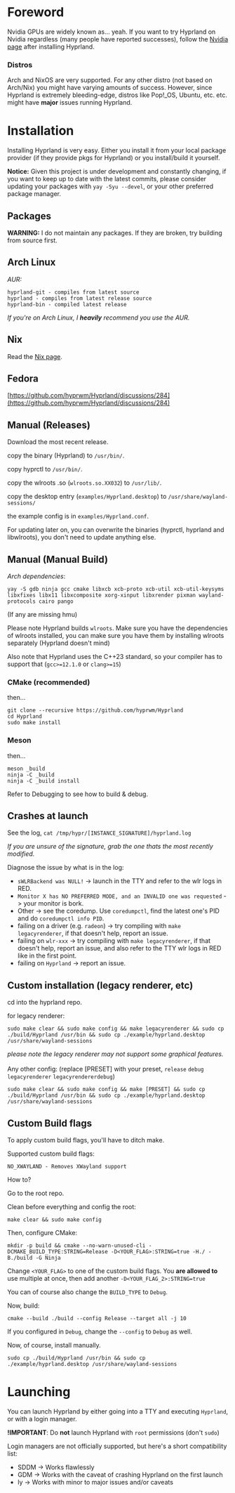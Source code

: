 # Foreword

Nvidia GPUs are widely known as... yeah. If you want to try Hyprland on Nvidia regardless (many people have reported successes), follow the [Nvidia page](https://github.com/hyprwm/Hyprland/wiki/Nvidia) after installing Hyprland.

### Distros

Arch and NixOS are very supported. For any other distro (not based on Arch/Nix)
you might have varying amounts of success. However, since Hyprland is extremely
bleeding-edge, distros like Pop!\_OS, Ubuntu, etc. etc. might have **major**
issues running Hyprland.

# Installation

Installing Hyprland is very easy. Either you install it from your local package
provider (if they provide pkgs for Hyprland) or you install/build it yourself.

**Notice:** Given this project is under development and constantly changing, if
you want to keep up to date with the latest commits, please consider updating
your packages with `yay -Syu --devel`, or your other preferred package manager.

## Packages

**WARNING:** I do not maintain any packages. If they are broken, try building
from source first.

## Arch Linux

*AUR:*

```
hyprland-git - compiles from latest source
hyprland - compiles from latest release source
hyprland-bin - compiled latest release
```

*If you're on Arch Linux, I* ***heavily*** *recommend you use the AUR.*

## Nix

Read the [Nix page](https://github.com/hyprwm/Hyprland/wiki/Nix).

## Fedora

[https://github.com/hyprwm/Hyprland/discussions/284](https://github.com/hyprwm/Hyprland/discussions/284)

## Manual (Releases)

Download the most recent release.

copy the binary (Hyprland) to `/usr/bin/`.

copy hyprctl to `/usr/bin/`.

copy the wlroots .so (`wlroots.so.XX032`) to `/usr/lib/`.

copy the desktop entry (`examples/Hyprland.desktop`) to
`/usr/share/wayland-sessions/`

the example config is in `examples/Hyprland.conf`.

For updating later on, you can overwrite the binaries (hyprctl, hyprland and
libwlroots), you don't need to update anything else.

## Manual (Manual Build)

*Arch dependencies*:

`yay -S gdb ninja gcc cmake libxcb xcb-proto xcb-util xcb-util-keysyms libxfixes libx11 libxcomposite xorg-xinput libxrender pixman wayland-protocols cairo pango`

(If any are missing hmu)

Please note Hyprland builds `wlroots`. Make sure you have the dependencies of
wlroots installed, you can make sure you have them by installing wlroots
separately (Hyprland doesn't mind)

Also note that Hyprland uses the C++23 standard, so your compiler has to support
that (`gcc>=12.1.0` or `clang>=15`)

### CMake (recommended)

then...

```
git clone --recursive https://github.com/hyprwm/Hyprland
cd Hyprland
sudo make install
```

### Meson

then...

```
meson _build
ninja -C _build
ninja -C _build install
```

Refer to Debugging to see how to build & debug.

## Crashes at launch

See the log, `cat /tmp/hypr/[INSTANCE_SIGNATURE]/hyprland.log`

*If you are unsure of the signature, grab the one thats the most recently
modified.*

Diagnose the issue by what is in the log:

- `sWLRBackend was NULL!` -> launch in the TTY and refer to the wlr logs in RED.
- `Monitor X has NO PREFERRED MODE, and an INVALID one was requested` -> your
  monitor is bork.
- Other -> see the coredump. Use `coredumpctl`, find the latest one's PID and do
  `coredumpctl info PID`.
- failing on a driver (e.g. `radeon`) -> try compiling with
  `make legacyrenderer`, if that doesn't help, report an issue.
- failing on `wlr-xxx` -> try compiling with `make legacyrenderer`, if that
  doesn't help, report an issue, and also refer to the TTY wlr logs in RED like
  in the first point.
- failing on `Hyprland` -> report an issue.

## Custom installation (legacy renderer, etc)

cd into the hyprland repo.

for legacy renderer:

```
sudo make clear && sudo make config && make legacyrenderer && sudo cp ./build/Hyprland /usr/bin && sudo cp ./example/hyprland.desktop /usr/share/wayland-sessions
```

_please note the legacy renderer may not support some graphical features._
<br/><br/> Any other config: (replace \[PRESET\] with your preset, `release`
`debug` `legacyrenderer` `legacyrendererdebug`)

```
sudo make clear && sudo make config && make [PRESET] && sudo cp ./build/Hyprland /usr/bin && sudo cp ./example/hyprland.desktop /usr/share/wayland-sessions
```

## Custom Build flags

To apply custom build flags, you'll have to ditch make.

Supported custom build flags:

```
NO_XWAYLAND - Removes XWayland support
```

How to?

Go to the root repo.

Clean before everything and config the root:

```
make clear && sudo make config
```

Then, configure CMake:

```
mkdir -p build && cmake --no-warn-unused-cli -DCMAKE_BUILD_TYPE:STRING=Release -D<YOUR_FLAG>:STRING=true -H./ -B./build -G Ninja
```

Change `<YOUR_FLAG>` to one of the custom build flags. You **are allowed to**
use multiple at once, then add another `-D<YOUR_FLAG_2>:STRING=true`

You can of course also change the `BUILD_TYPE` to `Debug`.

Now, build:

```
cmake --build ./build --config Release --target all -j 10
```

If you configured in `Debug`, change the `--config` to `Debug` as well.

Now, of course, install manually.

```
sudo cp ./build/Hyprland /usr/bin && sudo cp ./example/hyprland.desktop /usr/share/wayland-sessions
```

# Launching

You can launch Hyprland by either going into a TTY and executing `Hyprland`, or
with a login manager.

**!IMPORTANT**: Do **not** launch Hyprland with `root` permissions (don't
`sudo`)

Login managers are not officially supported, but here's a short compatibility
list:

- SDDM → Works flawlessly
- GDM → Works with the caveat of crashing Hyprland on the first launch
- ly → Works with minor to major issues and/or caveats
